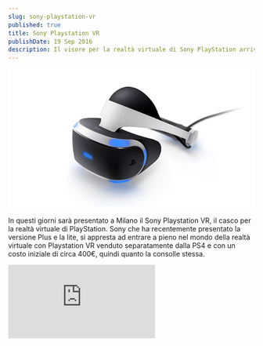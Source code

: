 ```yaml
---
slug: sony-playstation-vr
published: true
title: Sony Playstation VR
publishDate: 19 Sep 2016
description: Il visore per la realtà virtuale di Sony PlayStation arriva in Italia
---
```


![Playstation VR](../assets/PlayStation-VR.jpg)

In questi giorni sarà presentato a Milano il Sony Playstation VR, il casco per la realtà virtuale di PlayStation. Sony che ha recentemente presentato la versione Plus e la lite, si appresta ad entrare a pieno nel mondo della realtà virtuale con Playstation VR venduto separatamente dalla PS4 e con un costo iniziale di circa 400€, quindi quanto la consolle stessa.

![Buzzoole](https://buzzoole.com/track-img.php?code=YKXNM5JGVP0KJ9MPC45V)
